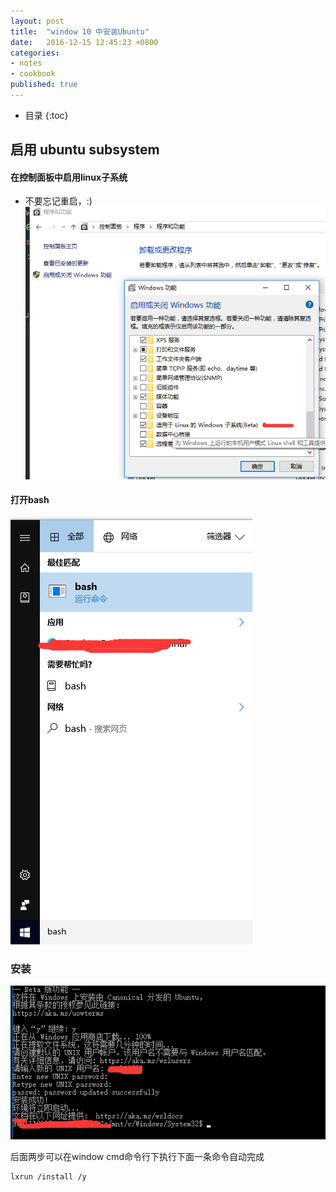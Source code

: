 ```yaml
---
layout: post
title:  "window 10 中安装Ubuntu"
date:   2016-12-15 12:45:23 +0800
categories:
- notes
- cookbook
published: true
---
```

* 目录
{:toc}

## 启用 ubuntu subsystem


#### 在控制面板中启用linux子系统
 * 不要忘记重启，:)
 ![](/assets/1xa3.png)

#### 打开bash
 ![](/assets/1xax.png)

### 安装

 ![](/assets/1xx.png)

后面两步可以在window cmd命令行下执行下面一条命令自动完成

    lxrun /install /y




[1]: http://www.howtogeek.com/249966/how-to-install-and-use-the-linux-bash-shell-on-windows-10/ "How to Install and Use the Linux Bash Shell on Windows 10"
